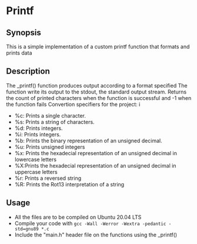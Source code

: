 # Printf
## Synopsis
This is a simple implementation of a custom printf function that formats and prints data

## Description
The _printf() function produces output according to a format specified
The function write its output to the stdout, the standard output stream.
Returns the count of printed characters when the function is successful and -1 when the function fails
Convertion specifiers for the project: i 
+ %c: Prints a single character.
+ %s: Prints a string of characters.
+ %d: Prints integers.
+ %i: Prints integers.
+ %b: Prints the binary representation of an unsigned decimal.
+ %u: Prints unsigned integers
+ %x: Prints the hexadecial representation of an unsigned decimal in lowercase letters
+ %X:Prints the hexadecial representation of an unsigned decimal in uppercase letters
+ %r: Prints a reversed string
+ %R: Prints the Rot13 interpretation of a string

## Usage
+ All the files are to be compiled on Ubuntu 20.04 LTS
+ Compile your code with `gcc -Wall -Werror -Wextra -pedantic -std=gnu89 *.c`
+ Include the "main.h" header file on the functions using the _printf()
